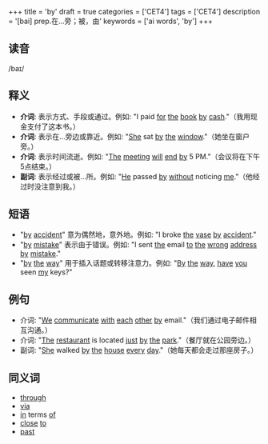 +++
title = 'by'
draft = true
categories = ['CET4']
tags = ['CET4']
description = '[bai] prep.在…旁；被，由'
keywords = ['ai words', 'by']
+++

## 读音
/baɪ/

## 释义
- **介词**: 表示方式、手段或通过。例如: "I paid [for](/zh/post/for/) [the](/zh/post/the/) [book](/zh/post/book/) [by](/zh/post/by/) [cash](/zh/post/cash/)."（我用现金支付了这本书。）
- **介词**: 表示在...旁边或靠近。例如: "[She](/zh/post/she/) sat [by](/zh/post/by/) [the](/zh/post/the/) [window](/zh/post/window/)."（她坐在窗户旁。）
- **介词**: 表示时间流逝。例如: "[The](/zh/post/the/) [meeting](/zh/post/meeting/) [will](/zh/post/will/) [end](/zh/post/end/) [by](/zh/post/by/) 5 PM."（会议将在下午5点结束。）
- **副词**: 表示经过或被...所。例如: "[He](/zh/post/he/) passed [by](/zh/post/by/) [without](/zh/post/without/) noticing [me](/zh/post/me/)."（他经过时没注意到我。）

## 短语
- "[by](/zh/post/by/) [accident](/zh/post/accident/)" 意为偶然地，意外地。例如: "I broke [the](/zh/post/the/) [vase](/zh/post/vase/) [by](/zh/post/by/) [accident](/zh/post/accident/)."
- "[by](/zh/post/by/) [mistake](/zh/post/mistake/)" 表示由于错误。例如: "I sent [the](/zh/post/the/) email [to](/zh/post/to/) [the](/zh/post/the/) [wrong](/zh/post/wrong/) [address](/zh/post/address/) [by](/zh/post/by/) [mistake](/zh/post/mistake/)."
- "[by](/zh/post/by/) [the](/zh/post/the/) [way](/zh/post/way/)" 用于插入话题或转移注意力。例如: "[By](/zh/post/by/) [the](/zh/post/the/) [way](/zh/post/way/), [have](/zh/post/have/) [you](/zh/post/you/) seen [my](/zh/post/my/) keys?"

## 例句
- 介词: "[We](/zh/post/we/) [communicate](/zh/post/communicate/) [with](/zh/post/with/) [each](/zh/post/each/) [other](/zh/post/other/) [by](/zh/post/by/) email."（我们通过电子邮件相互沟通。）
- 介词: "[The](/zh/post/the/) [restaurant](/zh/post/restaurant/) is located [just](/zh/post/just/) [by](/zh/post/by/) [the](/zh/post/the/) [park](/zh/post/park/)."（餐厅就在公园旁边。）
- 副词: "[She](/zh/post/she/) walked [by](/zh/post/by/) [the](/zh/post/the/) [house](/zh/post/house/) [every](/zh/post/every/) [day](/zh/post/day/)."（她每天都会走过那座房子。）

## 同义词
- [through](/zh/post/through/)
- [via](/zh/post/via/)
- [in](/zh/post/in/) terms [of](/zh/post/of/)
- [close](/zh/post/close/) [to](/zh/post/to/)
- [past](/zh/post/past/)
